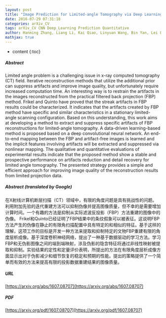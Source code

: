 ```yaml
---
layout: post
title: "Image Prediction for Limited-angle Tomography via Deep Learning with Convolutional Neural Network"
date: 2016-07-29 07:31:18
categories: arXiv_CV
tags: arXiv_CV CNN Deep_Learning Prediction Quantitative
author: Hanming Zhang, Liang Li, Kai Qiao, Linyuan Wang, Bin Yan, Lei Li, Guoen Hu
mathjax: true
---
```


* content
{:toc}

##### Abstract
Limited angle problem is a challenging issue in x-ray computed tomography (CT) field. Iterative reconstruction methods that utilize the additional prior can suppress artifacts and improve image quality, but unfortunately require increased computation time. An interesting way is to restrain the artifacts in the images reconstructed from the practical filtered back projection (FBP) method. Frikel and Quinto have proved that the streak artifacts in FBP results could be characterized. It indicates that the artifacts created by FBP method have specific and similar characteristics in a stationary limited-angle scanning configuration. Based on this understanding, this work aims at developing a method to extract and suppress specific artifacts of FBP reconstructions for limited-angle tomography. A data-driven learning-based method is proposed based on a deep convolutional neural network. An end-to-end mapping between the FBP and artifact-free images is learned and the implicit features involving artifacts will be extracted and suppressed via nonlinear mapping. The qualitative and quantitative evaluations of experimental results indicate that the proposed method show a stable and prospective performance on artifacts reduction and detail recovery for limited angle tomography. The presented strategy provides a simple and efficient approach for improving image quality of the reconstruction results from limited projection data.

##### Abstract (translated by Google)
在X射线计算机断层扫描（CT）领域中，有限的角度问题是具有挑战性的问题。利用附加先验的迭代重建方法可以抑制伪像并提高图像质量，但不幸的是需要增加计算时间。一个有趣的方法是抑制从实际滤波反投影（FBP）方法重建的图像中的伪像。 Frikel和Quinto已经证明了FBP结果中的条纹假象可以被表征。这说明FBP方法产生的伪像在静止的有限角扫描配置中具有特定的和相似的特征。基于这样的理解，这项工作的目标是开发一种方法来提取和抑制特定的文物FBP重建有限的角度层析成像。基于深度卷积神经网络，提出了一种基于数据驱动的学习方法。学习FBP和无伪影图像之间的端到端映射，涉及伪影的隐含特征将通过非线性映射被提取和抑制。实验结果的定性和定量评价表明，所提出的方法在有限角度层析成像方面显示出对于伪影减少和细节恢复的稳定和预期的性能。提出的策略提供了一个简单而有效的方法来提高有限的投影数据重建结果的图像质量。

##### URL
[https://arxiv.org/abs/1607.08707](https://arxiv.org/abs/1607.08707)

##### PDF
[https://arxiv.org/pdf/1607.08707](https://arxiv.org/pdf/1607.08707)

